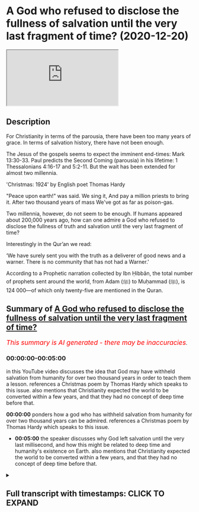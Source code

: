 # A God who refused to disclose the fullness of salvation until the very last fragment of time? (2020-12-20)

<iframe loading='lazy' allow='autoplay' src='https://www.youtube.com/embed/j5-OShW1_Zs'></iframe>

## Description

For Christianity in terms of the parousia, there have been too many years of grace. In terms of salvation history, there have not been enough. 

The Jesus of the gospels seems to expect the imminent end-times: Mark 13:30-33. Paul predicts the Second Coming (parousia) in his lifetime: 1 Thessalonians 4:16-17 and 5:2-11. But the wait has been extended for almost two millennia.  

'Christmas: 1924' by English poet Thomas Hardy

"Peace upon earth!" was said. We sing it,
And pay a million priests to bring it.
After two thousand years of mass
We've got as far as poison-gas.

Two millennia, however, do not seem to be enough. If humans appeared about 200,000 years ago, how can one admire a God who refused to disclose the fullness of truth and salvation until the very last fragment of time? 

Interestingly in the Qur’an we read:

‘We have surely sent you with the truth as a deliverer of good news and a warner. There is no community that has not had a Warner.'

According to a Prophetic narration collected by Ibn Ḥibbân, the total number of prophets sent around the world, from Adam (ﷺ) to Muḥammad (ﷺ), is 124 000—of which only twenty-five are mentioned in the Quran.

## Summary of [A God who refused to disclose the fullness of salvation until the very last fragment of time?](https://www.youtube.com/watch?v=j5-OShW1_Zs)


*<span style="color:red; font-size:125%">This summary is AI generated - there may be inaccuracies</span>. [](/)*

### <a onclick="modifyYTiframeseektime('0')">00:00:00-00:05:00</a>

in this YouTube video discusses the idea that God may have withheld salvation from humanity for over two thousand years in order to teach them a lesson. references a Christmas poem by Thomas Hardy which speaks to this issue. also mentions that Christianity expected the world to be converted within a few years, and that they had no concept of deep time before that.

**<a onclick="modifyYTiframeseektime('0')">00:00:00</a>** ponders how a god who has withheld salvation from humanity for over two thousand years can be admired. references a Christmas poem by Thomas Hardy which speaks to this issue.
* **<a onclick="modifyYTiframeseektime('300')">00:05:00</a>** the speaker discusses why God left salvation until the very last millisecond, and how this might be related to deep time and humanity's existence on Earth. also mentions that Christianity expected the world to be converted within a few years, and that they had no concept of deep time before that.

<details><summary><h2>Full transcript with timestamps: CLICK TO EXPAND</h2></summary>

<a onclick="modifyYTiframeseektime('1')">0:00:01</a> hello i've been pondering this  
<a onclick="modifyYTiframeseektime('3')">0:00:03</a> question how can one admire a god  
<a onclick="modifyYTiframeseektime('7')">0:00:07</a> who refused to disclose the fullness of  
<a onclick="modifyYTiframeseektime('10')">0:00:10</a> truth  
<a onclick="modifyYTiframeseektime('11')">0:00:11</a> and salvation until the very last  
<a onclick="modifyYTiframeseektime('15')">0:00:15</a> fragment of time now explain  
<a onclick="modifyYTiframeseektime('18')">0:00:18</a> what i mean by this in christianity for  
<a onclick="modifyYTiframeseektime('21')">0:00:21</a> christianity in terms of the parousia  
<a onclick="modifyYTiframeseektime('23')">0:00:23</a> that's the technical term uh some people  
<a onclick="modifyYTiframeseektime('26')">0:00:26</a> use for the second coming of jesus  
<a onclick="modifyYTiframeseektime('30')">0:00:30</a> for christianity there have been too  
<a onclick="modifyYTiframeseektime('32')">0:00:32</a> many years of grace  
<a onclick="modifyYTiframeseektime('35')">0:00:35</a> in terms of salvation history there have  
<a onclick="modifyYTiframeseektime('37')">0:00:37</a> not  
<a onclick="modifyYTiframeseektime('38')">0:00:38</a> been enough let me explain what i mean  
<a onclick="modifyYTiframeseektime('41')">0:00:41</a> jesus uh the jesus of the four gospels  
<a onclick="modifyYTiframeseektime('44')">0:00:44</a> in the new testament seems to expect the  
<a onclick="modifyYTiframeseektime('46')">0:00:46</a> imminent  
<a onclick="modifyYTiframeseektime('47')">0:00:47</a> end times so uh in  
<a onclick="modifyYTiframeseektime('50')">0:00:50</a> mark's gospel for example in chapter 13  
<a onclick="modifyYTiframeseektime('53')">0:00:53</a> verse 30 it reads  
<a onclick="modifyYTiframeseektime('55')">0:00:55</a> and this is about the destruction of the  
<a onclick="modifyYTiframeseektime('56')">0:00:56</a> temple the whole chapter's about the  
<a onclick="modifyYTiframeseektime('58')">0:00:58</a> the signs of the end the destruction of  
<a onclick="modifyYTiframeseektime('60')">0:01:00</a> the temple and the return of the son of  
<a onclick="modifyYTiframeseektime('62')">0:01:02</a> man  
<a onclick="modifyYTiframeseektime('63')">0:01:03</a> who comes in glory and great power  
<a onclick="modifyYTiframeseektime('67')">0:01:07</a> and then after this jesus says truly i  
<a onclick="modifyYTiframeseektime('69')">0:01:09</a> tell you  
<a onclick="modifyYTiframeseektime('70')">0:01:10</a> this generation the generation of people  
<a onclick="modifyYTiframeseektime('72')">0:01:12</a> then living  
<a onclick="modifyYTiframeseektime('73')">0:01:13</a> will not pass away until all these  
<a onclick="modifyYTiframeseektime('76')">0:01:16</a> things  
<a onclick="modifyYTiframeseektime('76')">0:01:16</a> have taken place heaven and earth will  
<a onclick="modifyYTiframeseektime('78')">0:01:18</a> pass away  
<a onclick="modifyYTiframeseektime('80')">0:01:20</a> but my words will not pass away but of  
<a onclick="modifyYTiframeseektime('83')">0:01:23</a> that day or hour no one knows  
<a onclick="modifyYTiframeseektime('85')">0:01:25</a> neither the angels in heaven nor the son  
<a onclick="modifyYTiframeseektime('88')">0:01:28</a> but only the father so the precise  
<a onclick="modifyYTiframeseektime('90')">0:01:30</a> timing is unknown  
<a onclick="modifyYTiframeseektime('92')">0:01:32</a> but this generation truly i tell you  
<a onclick="modifyYTiframeseektime('95')">0:01:35</a> will not pass away until the second  
<a onclick="modifyYTiframeseektime('98')">0:01:38</a> coming  
<a onclick="modifyYTiframeseektime('99')">0:01:39</a> uh occurs and that's uh imminence or  
<a onclick="modifyYTiframeseektime('101')">0:01:41</a> imminence means  
<a onclick="modifyYTiframeseektime('102')">0:01:42</a> and just to back up this uh reading uh  
<a onclick="modifyYTiframeseektime('106')">0:01:46</a> here is um a huge  
<a onclick="modifyYTiframeseektime('109')">0:01:49</a> copy of the oxford bible commentary uh  
<a onclick="modifyYTiframeseektime('112')">0:01:52</a> published by ox university press it's  
<a onclick="modifyYTiframeseektime('114')">0:01:54</a> one of the  
<a onclick="modifyYTiframeseektime('115')">0:01:55</a> the standard reference works uh for  
<a onclick="modifyYTiframeseektime('117')">0:01:57</a> academics and students  
<a onclick="modifyYTiframeseektime('119')">0:01:59</a> of the new testament and the whole bible  
<a onclick="modifyYTiframeseektime('121')">0:02:01</a> and if you look up the passage i've just  
<a onclick="modifyYTiframeseektime('123')">0:02:03</a> read  
<a onclick="modifyYTiframeseektime('124')">0:02:04</a> in here um it says i'll just quote one  
<a onclick="modifyYTiframeseektime('126')">0:02:06</a> sentence  
<a onclick="modifyYTiframeseektime('127')">0:02:07</a> the end will come within the lifetime of  
<a onclick="modifyYTiframeseektime('130')">0:02:10</a> the present generation  
<a onclick="modifyYTiframeseektime('132')">0:02:12</a> um it's just interpreting that so the  
<a onclick="modifyYTiframeseektime('134')">0:02:14</a> end will come the end of the world the  
<a onclick="modifyYTiframeseektime('136')">0:02:16</a> second coming will come within the  
<a onclick="modifyYTiframeseektime('137')">0:02:17</a> lifetime  
<a onclick="modifyYTiframeseektime('138')">0:02:18</a> of the present generation meaning the  
<a onclick="modifyYTiframeseektime('139')">0:02:19</a> generation of course  
<a onclick="modifyYTiframeseektime('141')">0:02:21</a> of those living at that time um  
<a onclick="modifyYTiframeseektime('145')">0:02:25</a> and it's not just the jesus of the  
<a onclick="modifyYTiframeseektime('147')">0:02:27</a> gospels who uh  
<a onclick="modifyYTiframeseektime('148')">0:02:28</a> speaks this way paul the apostle paul  
<a onclick="modifyYTiframeseektime('151')">0:02:31</a> predicts the second coming  
<a onclick="modifyYTiframeseektime('152')">0:02:32</a> the parousia in his lifetime as well  
<a onclick="modifyYTiframeseektime('156')">0:02:36</a> and uh if we look at the bible again to  
<a onclick="modifyYTiframeseektime('159')">0:02:39</a> a passage in his first letter to the  
<a onclick="modifyYTiframeseektime('163')">0:02:43</a> thessalonians  
<a onclick="modifyYTiframeseektime('164')">0:02:44</a> chapter 4 verse 16 um  
<a onclick="modifyYTiframeseektime('168')">0:02:48</a> in fact i'll read back to verse 13 but i  
<a onclick="modifyYTiframeseektime('170')">0:02:50</a> but we do not want you so he's writing  
<a onclick="modifyYTiframeseektime('172')">0:02:52</a> to the thessalonians there's a  
<a onclick="modifyYTiframeseektime('173')">0:02:53</a> a small group of gentile christians in  
<a onclick="modifyYTiframeseektime('176')">0:02:56</a> thessalonica in  
<a onclick="modifyYTiframeseektime('177')">0:02:57</a> what we call greece today and he said he  
<a onclick="modifyYTiframeseektime('180')">0:03:00</a> writes to them  
<a onclick="modifyYTiframeseektime('180')">0:03:00</a> saying but we do not want you to be  
<a onclick="modifyYTiframeseektime('183')">0:03:03</a> uninformed brothers and sisters about  
<a onclick="modifyYTiframeseektime('185')">0:03:05</a> those who have died  
<a onclick="modifyYTiframeseektime('186')">0:03:06</a> so that you may not grieve as others do  
<a onclick="modifyYTiframeseektime('189')">0:03:09</a> i have  
<a onclick="modifyYTiframeseektime('190')">0:03:10</a> no hope we who are alive  
<a onclick="modifyYTiframeseektime('194')">0:03:14</a> who are left until the coming of jesus  
<a onclick="modifyYTiframeseektime('196')">0:03:16</a> will by no means precede those  
<a onclick="modifyYTiframeseektime('198')">0:03:18</a> who have died for the lord himself with  
<a onclick="modifyYTiframeseektime('201')">0:03:21</a> a cry of command and with the arch  
<a onclick="modifyYTiframeseektime('203')">0:03:23</a> angels calling but the sound of god's  
<a onclick="modifyYTiframeseektime('205')">0:03:25</a> trumpet will descend from heaven  
<a onclick="modifyYTiframeseektime('207')">0:03:27</a> and the dead in christ will rise first  
<a onclick="modifyYTiframeseektime('211')">0:03:31</a> so uh we who are alive so we who are  
<a onclick="modifyYTiframeseektime('214')">0:03:34</a> left alive  
<a onclick="modifyYTiframeseektime('215')">0:03:35</a> uh so so no need to grieve even those  
<a onclick="modifyYTiframeseektime('217')">0:03:37</a> who will  
<a onclick="modifyYTiframeseektime('218')">0:03:38</a> you know pre-decease them uh when that  
<a onclick="modifyYTiframeseektime('221')">0:03:41</a> when the uh when the second coming  
<a onclick="modifyYTiframeseektime('223')">0:03:43</a> occurs uh we will all be raised uh  
<a onclick="modifyYTiframeseektime('226')">0:03:46</a> from the dead and the dead in christ  
<a onclick="modifyYTiframeseektime('228')">0:03:48</a> will rise  
<a onclick="modifyYTiframeseektime('229')">0:03:49</a> first so but clearly there's an  
<a onclick="modifyYTiframeseektime('232')">0:03:52</a> expectation there  
<a onclick="modifyYTiframeseektime('233')">0:03:53</a> that he will be alive at the second  
<a onclick="modifyYTiframeseektime('235')">0:03:55</a> coming that will happen in his  
<a onclick="modifyYTiframeseektime('237')">0:03:57</a> generation  
<a onclick="modifyYTiframeseektime('238')">0:03:58</a> and the following the following chapter  
<a onclick="modifyYTiframeseektime('240')">0:04:00</a> verse chapter 5 verse 211  
<a onclick="modifyYTiframeseektime('242')">0:04:02</a> also says the same thing  
<a onclick="modifyYTiframeseektime('246')">0:04:06</a> but the weight has been extended  
<a onclick="modifyYTiframeseektime('249')">0:04:09</a> for almost 2 000 years or over 2 000  
<a onclick="modifyYTiframeseektime('252')">0:04:12</a> years now  
<a onclick="modifyYTiframeseektime('253')">0:04:13</a> so as i said for christianity in terms  
<a onclick="modifyYTiframeseektime('255')">0:04:15</a> of the prusia  
<a onclick="modifyYTiframeseektime('256')">0:04:16</a> there have been too many years of grace  
<a onclick="modifyYTiframeseektime('258')">0:04:18</a> because it should have happened the end  
<a onclick="modifyYTiframeseektime('260')">0:04:20</a> already but in terms of salvation  
<a onclick="modifyYTiframeseektime('263')">0:04:23</a> history  
<a onclick="modifyYTiframeseektime('263')">0:04:23</a> there have not been enough years now if  
<a onclick="modifyYTiframeseektime('268')">0:04:28</a> humans  
<a onclick="modifyYTiframeseektime('269')">0:04:29</a> appeared as we are told by the most  
<a onclick="modifyYTiframeseektime('272')">0:04:32</a> recent science and i just checked this  
<a onclick="modifyYTiframeseektime('273')">0:04:33</a> out  
<a onclick="modifyYTiframeseektime('274')">0:04:34</a> if we humans appeared about 200 000  
<a onclick="modifyYTiframeseektime('276')">0:04:36</a> years ago  
<a onclick="modifyYTiframeseektime('278')">0:04:38</a> how can one admire a god who refused to  
<a onclick="modifyYTiframeseektime('280')">0:04:40</a> disclose the fullness of truth and  
<a onclick="modifyYTiframeseektime('283')">0:04:43</a> salvation  
<a onclick="modifyYTiframeseektime('284')">0:04:44</a> until the larry at the very last  
<a onclick="modifyYTiframeseektime('286')">0:04:46</a> fragment of time  
<a onclick="modifyYTiframeseektime('287')">0:04:47</a> i two thousand years ago  
<a onclick="modifyYTiframeseektime('290')">0:04:50</a> i mean it's much less than one percent  
<a onclick="modifyYTiframeseektime('293')">0:04:53</a> of recorded human history  
<a onclick="modifyYTiframeseektime('296')">0:04:56</a> i'm reminded of a christmas poem by  
<a onclick="modifyYTiframeseektime('298')">0:04:58</a> thomas hardy the great english poet  
<a onclick="modifyYTiframeseektime('300')">0:05:00</a> who wrote he lived during the first  
<a onclick="modifyYTiframeseektime('302')">0:05:02</a> world war survived it  
<a onclick="modifyYTiframeseektime('304')">0:05:04</a> and after the first world war he wrote  
<a onclick="modifyYTiframeseektime('308')">0:05:08</a> at christmas time peace upon earth was  
<a onclick="modifyYTiframeseektime('311')">0:05:11</a> said  
<a onclick="modifyYTiframeseektime('312')">0:05:12</a> we sing it and pay a million priests to  
<a onclick="modifyYTiframeseektime('315')">0:05:15</a> bring it  
<a onclick="modifyYTiframeseektime('316')">0:05:16</a> after 2 000 years of mass we've got as  
<a onclick="modifyYTiframeseektime('320')">0:05:20</a> far as  
<a onclick="modifyYTiframeseektime('321')">0:05:21</a> poison gas so you know we've had that  
<a onclick="modifyYTiframeseektime('325')">0:05:25</a> we've had this  
<a onclick="modifyYTiframeseektime('326')">0:05:26</a> salvation for 2000 years and we're still  
<a onclick="modifyYTiframeseektime('329')">0:05:29</a> guessing each other  
<a onclick="modifyYTiframeseektime('330')">0:05:30</a> on an industrial scale so two millennia  
<a onclick="modifyYTiframeseektime('333')">0:05:33</a> it  
<a onclick="modifyYTiframeseektime('334')">0:05:34</a> does not seem uh to be enough if we've  
<a onclick="modifyYTiframeseektime('337')">0:05:37</a> been around for over 200 000  
<a onclick="modifyYTiframeseektime('339')">0:05:39</a> years why did god leave this fullness of  
<a onclick="modifyYTiframeseektime('343')">0:05:43</a> of truth and salvation uh that they  
<a onclick="modifyYTiframeseektime('345')">0:05:45</a> claim  
<a onclick="modifyYTiframeseektime('346')">0:05:46</a> until the very last last millisecond  
<a onclick="modifyYTiframeseektime('349')">0:05:49</a> that is something uh that we there's not  
<a onclick="modifyYTiframeseektime('351')">0:05:51</a> been enough time we should have been  
<a onclick="modifyYTiframeseektime('353')">0:05:53</a> extended  
<a onclick="modifyYTiframeseektime('354')">0:05:54</a> backwards to 200 000 years  
<a onclick="modifyYTiframeseektime('358')">0:05:58</a> interestingly in the quran we read  
<a onclick="modifyYTiframeseektime('362')">0:06:02</a> we have surely sent you presumably  
<a onclick="modifyYTiframeseektime('364')">0:06:04</a> muhammad  
<a onclick="modifyYTiframeseektime('365')">0:06:05</a> with the truth as a deliverer of good  
<a onclick="modifyYTiframeseektime('367')">0:06:07</a> news and a warner  
<a onclick="modifyYTiframeseektime('369')">0:06:09</a> there is no community that was not that  
<a onclick="modifyYTiframeseektime('372')">0:06:12</a> has not  
<a onclick="modifyYTiframeseektime('373')">0:06:13</a> had a warner and that's the  
<a onclick="modifyYTiframeseektime('376')">0:06:16</a> uh the 35th chapter verse  
<a onclick="modifyYTiframeseektime('381')">0:06:21</a> 24 and there's a footnote in this  
<a onclick="modifyYTiframeseektime('384')">0:06:24</a> translation according to  
<a onclick="modifyYTiframeseektime('385')">0:06:25</a> a prophetic narration the total number  
<a onclick="modifyYTiframeseektime('388')">0:06:28</a> of prophets sent around the world  
<a onclick="modifyYTiframeseektime('390')">0:06:30</a> from adam to muhammad is 124 000  
<a onclick="modifyYTiframeseektime('394')">0:06:34</a> of which only 25 are mentioned in the  
<a onclick="modifyYTiframeseektime('398')">0:06:38</a> quran  
<a onclick="modifyYTiframeseektime('399')">0:06:39</a> so that's fascinating it seems  
<a onclick="modifyYTiframeseektime('402')">0:06:42</a> by accident design that that particular  
<a onclick="modifyYTiframeseektime('405')">0:06:45</a> understanding of salvation  
<a onclick="modifyYTiframeseektime('407')">0:06:47</a> can encompass what we now know from  
<a onclick="modifyYTiframeseektime('409')">0:06:49</a> science  
<a onclick="modifyYTiframeseektime('410')">0:06:50</a> to be the true age of humans humanity  
<a onclick="modifyYTiframeseektime('413')">0:06:53</a> having been around for  
<a onclick="modifyYTiframeseektime('415')">0:06:55</a> just under a quarter of a million years  
<a onclick="modifyYTiframeseektime('417')">0:06:57</a> um  
<a onclick="modifyYTiframeseektime('418')">0:06:58</a> and christianity expected in terms of  
<a onclick="modifyYTiframeseektime('421')">0:07:01</a> its foundation documents the world  
<a onclick="modifyYTiframeseektime('422')">0:07:02</a> and pretty much within a few years and  
<a onclick="modifyYTiframeseektime('425')">0:07:05</a> had no  
<a onclick="modifyYTiframeseektime('426')">0:07:06</a> concept of a deep time before that  
<a onclick="modifyYTiframeseektime('429')">0:07:09</a> uh so that that's uh that's what i was  
<a onclick="modifyYTiframeseektime('432')">0:07:12</a> thinking i don't know what uh  
<a onclick="modifyYTiframeseektime('434')">0:07:14</a> you think but um so time matters  
<a onclick="modifyYTiframeseektime('437')">0:07:17</a> at the end of the day  

</details>
